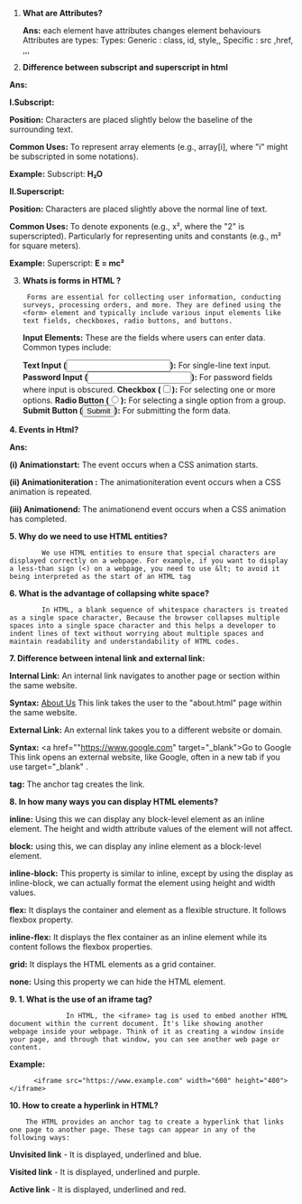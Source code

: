 1. **What are Attributes?**
    
   **Ans:** each element have attributes
             changes element behaviours
             Attributes are types:
             Types:
             Generic : class, id, style,,
             Specific : src ,href, ,,,

2. **Difference between subscript and superscript in html**

**Ans:**

**I.Subscript:**
      
   **Position:** Characters are placed slightly below the baseline of the surrounding text.
      
   **Common Uses:**  To represent array elements (e.g., array[i], where "i" might be subscripted in some notations).
      
   **Example:**  Subscript: **H₂O**

**II.Superscript:**

   **Position:** Characters are placed slightly above the normal line of text.
      
   **Common Uses:**  To denote exponents (e.g., x², where the "2" is superscripted).
      Particularly for representing units and constants (e.g., m² for square meters).

   **Example:**    Superscript: **E = mc²**


3.  **Whats is forms in HTML ?**

         Forms are essential for collecting user information, conducting surveys, processing orders, and more. They are defined using the <form> element and typically include various input elements like text fields, checkboxes, radio buttons, and buttons.

      **Input Elements:**  These are the fields where users can enter data. Common types include:

      **Text Input (<input type="text">):**  For single-line text input.
      **Password Input (<input type="password">):**  For password fields where input is obscured.
      **Checkbox (<input type="checkbox">):**  For selecting one or more options.
      **Radio Button (<input type="radio">):**  For selecting a single option from a group.
      **Submit Button (<input type="submit">):**  For submitting the form data.  


**4.   Events in Html?**

**Ans:**

**(i) Animationstart:**
      The  event occurs when a CSS animation starts.

**(ii) Animationiteration :**
      The animationiteration event occurs when a CSS animation is repeated.

**(iii) Animationend:**
      The animationend event occurs when a CSS animation has completed.


**5. Why do we need to use HTML entities?**

            We use HTML entities to ensure that special characters are displayed correctly on a webpage. For example, if you want to display a less-than sign (<) on a webpage, you need to use &lt; to avoid it being interpreted as the start of an HTML tag 


**6. What is the advantage of collapsing white space?**

            In HTML, a blank sequence of whitespace characters is treated as a single space character, Because the browser collapses multiple spaces into a single space character and this helps a developer to indent lines of text without worrying about multiple spaces and maintain readability and understandability of HTML codes.      


**7. Difference between intenal link and external link:**

   **Internal Link:**
            An internal link navigates to another page or section within the same website.
   
   **Syntax:**
            <a href="about.html">About Us</a>
            This link takes the user to the "about.html" page within the same website.

   **External Link:**
            An external link takes you to a different website or domain.
   
   **Syntax:**
            <a href=""https://www.google.com" target="_blank">Go to Google</a>
            This link opens an external website, like Google, often in a new tab if you use target="_blank"  .
  
   **<a> tag:**
       The anchor tag creates the link.            


**8.  In how many ways you can display HTML elements?**

   **inline:**     Using this we can display any block-level element as an inline element. The height and width attribute values of the element will not affect.

   **block:**     using this, we can display any inline element as a block-level element. 

   **inline-block:**     This property is similar to inline, except by using the display as inline-block, we can actually format the element using height and width values.

   **flex:**     It displays the container and element as a flexible structure. It follows flexbox property.

   **inline-flex:**     It displays the flex container as an inline element while its content follows the flexbox properties.

   **grid:**     It displays the HTML elements as a grid container.

   **none:**     Using this property we can hide the HTML element.


   **9. 1. What is the use of an iframe tag?**
    
                  In HTML, the <iframe> tag is used to embed another HTML document within the current document. It's like showing another webpage inside your webpage. Think of it as creating a window inside your page, and through that window, you can see another web page or content.

   **Example:**
          
          <iframe src="https://www.example.com" width="600" height="400"></iframe>


**10. How to create a hyperlink in HTML?**

        The HTML provides an anchor tag to create a hyperlink that links one page to another page. These tags can appear in any of the following ways:

   **Unvisited link** - It is displayed, underlined and blue.
   
   **Visited link** - It is displayed, underlined and purple.
   
   **Active link** - It is displayed, underlined and red.

   
